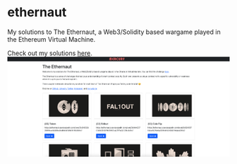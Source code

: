 # ethernaut
My solutions to The Ethernaut, a Web3/Solidity based wargame played in the Ethereum Virtual Machine.

Check out my solutions [here](https://ethernaut-writeup.fly.dev/).
![](https://github.com/leo-step/ethernaut/blob/main/writeup.png?raw=true)
